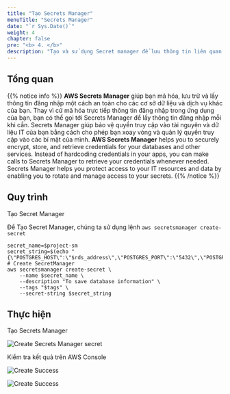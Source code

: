```yaml
---
title: "Tạo Secrets Manager"
menuTitle: "Secrets Manager"
date: "`r Sys.Date()`"
weight: 4
chapter: false
pre: "<b> 4. </b>"
description: "Tạo và sử dụng Secret manager để lưu thông tin liên quan để DB Instance được ứng dụng sử dụng."
---
```


## Tổng quan

{{% notice info %}}
**AWS Secrets Manager** giúp bạn mã hóa, lưu trữ và lấy thông tin đăng nhập một cách an toàn cho các cơ sở dữ liệu và dịch vụ khác của bạn. Thay vì cứ mã hóa trực tiếp thông tin đăng nhập trong ứng dụng của bạn, bạn có thể gọi tới Secrets Manager để lấy thông tin đăng nhập mỗi khi cần. Secrets Manager giúp bảo vệ quyền truy cập vào tài nguyên và dữ liệu IT của bạn bằng cách cho phép bạn xoay vòng và quản lý quyền truy cập vào các bí mật của mình.
**AWS Secrets Manager** helps you to securely encrypt, store, and retrieve credentials for your databases and other services. Instead of hardcoding credentials in your apps, you can make calls to Secrets Manager to retrieve your credentials whenever needed. Secrets Manager helps you protect access to your IT resources and data by enabling you to rotate and manage access to your secrets.
{{% /notice %}}

## Quy trình

Tạo Secret Manager

Để Tạo Secret Manager, chúng ta sử dụng lệnh `aws secretsmanager create-secret` 

```shell
secret_name=$project-sm
secret_string=$(echo "{\"POSTGRES_HOST\":\"$rds_address\",\"POSTGRES_PORT\":\"5432\",\"POSTGRES_DB\":\"$rds_db_name\",\"POSTGRES_USERNAME\":\"$rds_db_username\",\"POSTGRES_PASSWORD\":\"$rds_db_password\"}")
# Create SecretManager
aws secretsmanager create-secret \
    --name $secret_name \
    --description "To save database information" \
    --tags "$tags" \
    --secret-string $secret_string
```

## Thực hiện

Tạo Secrets Manager

![Create Secrets Manager secret](/fcj-workshop2/images/4-secretsmanager/4.1.png)

Kiểm tra kết quả trên AWS Console

![Create Success](/fcj-workshop2/images/4-secretsmanager/4.2.png)

![Create Success](/fcj-workshop2/images/4-secretsmanager/4.3.png)


